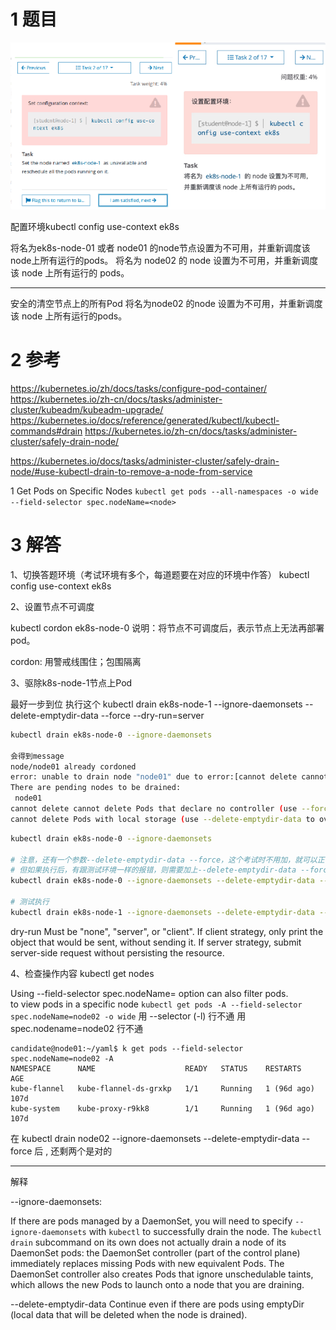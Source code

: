 
# 1 题目

![](image/2cka20240429174539%201.png)

配置环境kubectl config use-context ek8s

将名为ek8s-node-01 或者 node01 的node节点设置为不可用，并重新调度该node上所有运行的pods。
将名为 node02 的 node 设置为不可用，并重新调度该 node 上所有运行的 pods。

---
安全的清空节点上的所有Pod
将名为node02 的node 设置为不可用，并重新调度该
node 上所有运行的pods。


# 2 参考
https://kubernetes.io/zh/docs/tasks/configure-pod-container/
https://kubernetes.io/zh-cn/docs/tasks/administer-cluster/kubeadm/kubeadm-upgrade/
https://kubernetes.io/docs/reference/generated/kubectl/kubectl-commands#drain
https://kubernetes.io/zh-cn/docs/tasks/administer-cluster/safely-drain-node/

https://kubernetes.io/docs/tasks/administer-cluster/safely-drain-node/#use-kubectl-drain-to-remove-a-node-from-service

1 Get Pods on Specific Nodes
`kubectl get pods --all-namespaces -o wide --field-selector spec.nodeName=<node>`

# 3 解答

1、切换答题环境（考试环境有多个，每道题要在对应的环境中作答）
kubectl config use-context ek8s


2、设置节点不可调度

kubectl cordon ek8s-node-0
说明：将节点不可调度后，表示节点上无法再部署pod。

cordon: 用警戒线围住；包围隔离


3、驱除k8s-node-1节点上Pod

最好一步到位 执行这个 
kubectl drain ek8s-node-1 --ignore-daemonsets --delete-emptydir-data --force --dry-run=server


```sh
kubectl drain ek8s-node-0 --ignore-daemonsets

会得到message
node/node01 already cordoned
error: unable to drain node "node01" due to error:[cannot delete cannot delete Pods that declare no controller (use --force to override): default/11-factor-app, default/foo, default/my-csi-app, cannot delete Pods with local storage (use --delete-emptydir-data to override): kube-system/metrics-server-85bc58ccff-ggb5q], continuing command...
There are pending nodes to be drained:
 node01
cannot delete cannot delete Pods that declare no controller (use --force to override): default/11-factor-app, default/foo, default/my-csi-app
cannot delete Pods with local storage (use --delete-emptydir-data to override): kube-system/metrics-server-85bc58ccff-ggb5q

```


```sh
kubectl drain ek8s-node-0 --ignore-daemonsets

# 注意，还有一个参数--delete-emptydir-data --force，这个考试时不用加，就可以正常 draini node02 的。
# 但如果执行后，有跟测试环境一样的报错，则需要加上--delete-emptydir-data --force，会强制将 pod 移除。
kubectl drain ek8s-node-0 --ignore-daemonsets --delete-emptydir-data --force

# 测试执行
kubectl drain ek8s-node-1 --ignore-daemonsets --delete-emptydir-data --force --dry-run=server
```


dry-run
Must be "none", "server", or "client". If client strategy, only print the object that would be sent, without sending it. If server strategy, submit server-side request without persisting the resource. 

4、检查操作内容
kubectl get nodes

Using --field-selector spec.nodeName= option can also filter pods.  
to view pods in a specific node 
`kubectl get pods -A --field-selector spec.nodeName=node02 -o wide`
用 --selector (-l) 行不通
用 spec.nodename=node02 行不通 

```
candidate@node01:~/yaml$ k get pods --field-selector spec.nodeName=node02 -A
NAMESPACE      NAME                    READY   STATUS    RESTARTS      AGE
kube-flannel   kube-flannel-ds-grxkp   1/1     Running   1 (96d ago)   107d
kube-system    kube-proxy-r9kk8        1/1     Running   1 (96d ago)   107d

```
在 kubectl drain node02 --ignore-daemonsets --delete-emptydir-data --force 后  , 还剩两个是对的

 ---
 解释 

--ignore-daemonsets: 

If there are pods managed by a DaemonSet, you will need to specify `--ignore-daemonsets` with `kubectl` to successfully drain the node. The `kubectl drain` subcommand on its own does not actually drain a node of its DaemonSet pods:  the DaemonSet controller (part of the control plane) immediately replaces missing Pods with new equivalent Pods. The DaemonSet controller also creates Pods that ignore unschedulable taints, which allows the new Pods to launch onto a node that you are draining.

--delete-emptydir-data
Continue even if there are pods using emptyDir (local data that will be deleted when the node is drained).
